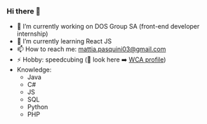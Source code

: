 ### Hi there 👋

<!--
**MattiaPasquini/MattiaPasquini** is a ✨ _special_ ✨ repository because its `README.md` (this file) appears on your GitHub profile.

Here are some ideas to get you started:

- 🔭 I’m currently working on DOS Group SA
- 🌱 I’m currently learning React JS
- 📫 How to reach me: mattia.pasquini
- 😄 Pronouns: ...
- ⚡ Fun fact: ...
-->

- 🔭 I’m currently working on DOS Group SA (front-end developer internship)
- 🌱 I’m currently learning React JS
- 📫 How to reach me: mattia.pasquini03@gmail.com
- ⚡ Hobby: speedcubing (👀 look here ➡️ [WCA profile](https://www.worldcubeassociation.org/persons/2019PASQ01))
- Knowledge:
  - Java
  - C#
  - JS
  - SQL
  - Python
  - PHP
